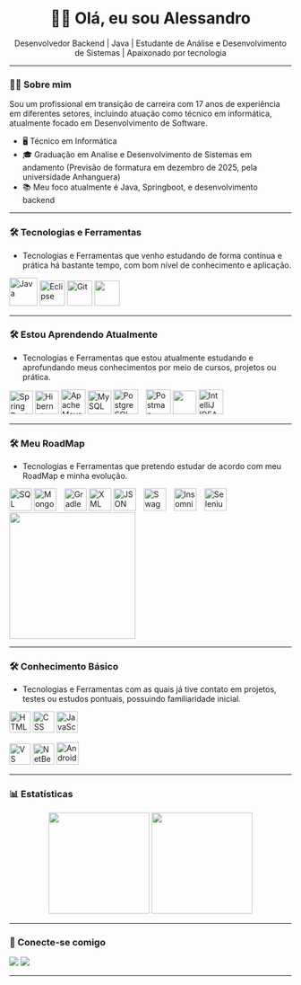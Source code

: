 <h1 align="center">👨‍💻 Olá, eu sou Alessandro</h1>

<p align="center">
Desenvolvedor Backend | Java | Estudante de Análise e Desenvolvimento de Sistemas | Apaixonado por tecnologia
</p>


---


### 👨‍💼 Sobre mim

Sou um profissional em transição de carreira com 17 anos de experiência em diferentes setores, incluindo atuação como técnico em informática, atualmente focado em Desenvolvimento de Software. 

- 🖥️ Técnico em Informática  
- 🎓 Graduação em Analise e Desenvolvimento de Sistemas em andamento (Previsão de formatura em dezembro de 2025, pela universidade Anhanguera)
- 📚 Meu foco atualmente é Java, Springboot, e desenvolvimento backend


---


### 🛠️ Tecnologias e Ferramentas
- Tecnologias e Ferramentas que venho estudando de forma contínua e prática há bastante tempo, com bom nível de conhecimento e aplicação.

<p align="left">
  <img src="https://cdn.jsdelivr.net/gh/devicons/devicon/icons/java/java-original.svg" height="50" alt="Java"/>
  <img src="https://cdn.jsdelivr.net/gh/devicons/devicon/icons/eclipse/eclipse-original.svg" height="45" alt="Eclipse"/>
  <img src="https://cdn.jsdelivr.net/gh/devicons/devicon/icons/git/git-original.svg" height="45" alt="Git"/> 
  <img src="https://skillicons.dev/icons?i=github" style="width:45px;" />
</p>


---


### 🛠️ Estou Aprendendo Atualmente
- Tecnologias e Ferramentas que estou atualmente estudando e aprofundando meus conhecimentos por meio de cursos, projetos ou prática.

<p align="left">
  <img src="https://cdn.jsdelivr.net/gh/devicons/devicon/icons/spring/spring-original.svg" height="42" alt="Spring Boot"/>
  <img src="https://cdn.jsdelivr.net/gh/devicons/devicon/icons/hibernate/hibernate-plain.svg" height="42" alt="Hibernate"/>
   <!-- Apache Maven -->
  <img src="https://cdn.jsdelivr.net/gh/devicons/devicon/icons/maven/maven-original.svg" height="44" alt="Apache Maven"/>
  <img src="https://cdn.jsdelivr.net/gh/devicons/devicon/icons/mysql/mysql-original.svg" height="42" alt="MySQL"/>
  <img src="https://cdn.jsdelivr.net/gh/devicons/devicon/icons/postgresql/postgresql-original.svg" height="44" alt="PostgreSQL"/>
  <img src="https://cdn.jsdelivr.net/gh/devicons/devicon/icons/postman/postman-original.svg" height="44" alt="Postman" style="margin-left:10px;"/>
  <img src="https://skillicons.dev/icons?i=heroku" style="width:42px;"/>
    <img src="https://cdn.jsdelivr.net/gh/devicons/devicon/icons/intellij/intellij-original.svg" height="44" alt="IntelliJ IDEA"/>
</p>


---


### 🛠️ Meu RoadMap
- Tecnologias e Ferramentas que pretendo estudar de acordo com meu RoadMap e minha evolução.

<!-- Banco de Dados -->
<p align="left">
  <img src="https://cdn.jsdelivr.net/gh/devicons/devicon/icons/microsoftsqlserver/microsoftsqlserver-plain.svg" height="40" alt="SQL Server"/>
  <img src="https://cdn.jsdelivr.net/gh/devicons/devicon/icons/mongodb/mongodb-original.svg" height="40" alt="MongoDB"/>
  
 <!-- Servidores e Middleware 
  <img src="https://cdn.jsdelivr.net/gh/devicons/devicon/icons/apache/apache-original.svg" height="40" alt="Apache Tomcat"/>-->

<!-- Gerenciamento de Build -->
  <img src="https://cdn.jsdelivr.net/gh/devicons/devicon/icons/gradle/gradle-original.svg" height="40" alt="Gradle" style="margin-left:10px;" />

<!-- Formatos de Dados -->
  <img src="https://cdn.jsdelivr.net/gh/devicons/devicon/icons/xml/xml-original.svg" height="40" alt="XML"/>
  <img src="https://cdn.jsdelivr.net/gh/devicons/devicon/icons/json/json-original.svg" height="40" alt="JSON"/>

<!-- Testes e Documentação de APIs -->
  
  <img src="https://cdn.jsdelivr.net/gh/devicons/devicon/icons/swagger/swagger-original.svg" height="40" alt="Swagger" style="margin-left:10px;" />
  <img src="https://cdn.jsdelivr.net/gh/devicons/devicon/icons/insomnia/insomnia-original.svg" height="40" alt="Insomnia" style="margin-left:10px;" />
  <img src="https://cdn.jsdelivr.net/gh/devicons/devicon/icons/selenium/selenium-original.svg" height="40" alt="Selenium" style="margin-left:10px;" />


  <img src="https://skillicons.dev/icons?i=docker,kafka,aws,kubernetes,kotlin" style="width:225px;"/> 
</p>



---


### 🛠️ Conhecimento Básico
- Tecnologias e Ferramentas com as quais já tive contato em projetos, testes ou estudos pontuais, possuindo familiaridade inicial.

<p align="left">
  <img src="https://cdn.jsdelivr.net/gh/devicons/devicon/icons/html5/html5-original.svg" height="38" alt="HTML"/>
  <img src="https://cdn.jsdelivr.net/gh/devicons/devicon/icons/css3/css3-original.svg" height="38" alt="CSS"/> 
  <img src="https://cdn.jsdelivr.net/gh/devicons/devicon/icons/javascript/javascript-original.svg" height="38" alt="JavaScript"/>
</p>

<p align="left">
  <img src="https://cdn.jsdelivr.net/gh/devicons/devicon/icons/vscode/vscode-original.svg" height="38" alt="VS Code"/>
  <img src="https://cdn.jsdelivr.net/gh/devicons/devicon/icons/netbeans/netbeans-original.svg" height="38" alt="NetBeans"/>
  <img src="https://cdn.jsdelivr.net/gh/devicons/devicon/icons/androidstudio/androidstudio-original.svg" height="40" alt="Android Studio"/>
</p>

<!--<p align="left">
   Linguagens de Programação 
  <img src="https://cdn.jsdelivr.net/gh/devicons/devicon/icons/cplusplus/cplusplus-original.svg" height="40" alt="C++"/>
  <img src="https://cdn.jsdelivr.net/gh/devicons/devicon/icons/csharp/csharp-original.svg" height="40" alt="C#"/>
  <img src="https://cdn.jsdelivr.net/gh/devicons/devicon/icons/python/python-original.svg" height="40" alt="Python"/>
</p>-->


---


### 📊 Estatísticas

<div align="center">
  <img height="180em" src="https://github-readme-stats.vercel.app/api?username=Alessandrojp-dev&show_icons=true&theme=tokyonight&hide_border=false&count_private=true"/>
  <img height="180em" src="https://github-readme-stats.vercel.app/api/top-langs/?username=Alessandrojp-dev&layout=compact&langs_count=10&theme=tokyonight&hide_border=false"/>
</div>


---


### 📱 Conecte-se comigo

<p align="left">
  <a href="https://www.linkedin.com/in/alessandrojp-dev/" target="_blank"><img src="https://img.shields.io/badge/-LinkedIn-0A66C2?style=for-the-badge&logo=linkedin&logoColor=white" /></a>
  <a href="https://github.com/Alessandrojp-dev" target="_blank"><img src="https://img.shields.io/badge/-GitHub-181717?style=for-the-badge&logo=github&logoColor=white" /></a>
</p>

---
